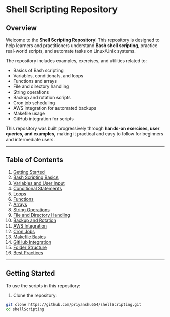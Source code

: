 # Shell Scripting Repository

## Overview

Welcome to the **Shell Scripting Repository**! This repository is designed to help learners and practitioners understand **Bash shell scripting**, practice real-world scripts, and automate tasks on Linux/Unix systems.

The repository includes examples, exercises, and utilities related to:

- Basics of Bash scripting
- Variables, conditionals, and loops
- Functions and arrays
- File and directory handling
- String operations
- Backup and rotation scripts
- Cron job scheduling
- AWS integration for automated backups
- Makefile usage
- GitHub integration for scripts

This repository was built progressively through **hands-on exercises, user queries, and examples**, making it practical and easy to follow for beginners and intermediate users.

---

## Table of Contents

1. [Getting Started](#getting-started)  
2. [Bash Scripting Basics](#bash-scripting-basics)  
3. [Variables and User Input](#variables-and-user-input)  
4. [Conditional Statements](#conditional-statements)  
5. [Loops](#loops)  
6. [Functions](#functions)  
7. [Arrays](#arrays)  
8. [String Operations](#string-operations)  
9. [File and Directory Handling](#file-and-directory-handling)  
10. [Backup and Rotation](#backup-and-rotation)  
11. [AWS Integration](#aws-integration)  
12. [Cron Jobs](#cron-jobs)  
13. [Makefile Basics](#makefile-basics)  
14. [GitHub Integration](#github-integration)  
15. [Folder Structure](#folder-structure)  
16. [Best Practices](#best-practices)  

---

## Getting Started

To use the scripts in this repository:

1. Clone the repository:

```bash
git clone https://github.com/priyanshu654/shellScripting.git
cd shellScripting
